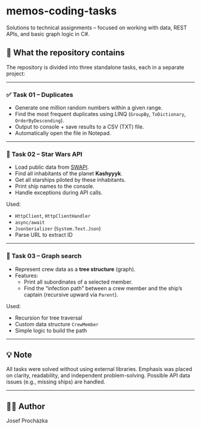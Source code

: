 # memos-coding-tasks

Solutions to technical assignments – focused on working with data, REST APIs, and basic graph logic in C#.

## 🔧 What the repository contains

The repository is divided into three standalone tasks, each in a separate project:

---

### ✅ Task 01 – Duplicates

- Generate one million random numbers within a given range.
- Find the most frequent duplicates using LINQ (`GroupBy`, `ToDictionary`, `OrderByDescending`).
- Output to console + save results to a CSV (TXT) file.
- Automatically open the file in Notepad.

---

### 🚀 Task 02 – Star Wars API

- Load public data from [SWAPI](https://swapi.dev/).
- Find all inhabitants of the planet **Kashyyyk**.
- Get all starships piloted by these inhabitants.
- Print ship names to the console.
- Handle exceptions during API calls.

Used:
- `HttpClient`, `HttpClientHandler`
- `async/await`
- `JsonSerializer` (`System.Text.Json`)
- Parse URL to extract ID

---

### 🧠 Task 03 – Graph search

- Represent crew data as a **tree structure** (graph).
- Features:
  - Print all subordinates of a selected member.
  - Find the “infection path” between a crew member and the ship’s captain (recursive upward via `Parent`).

Used:
- Recursion for tree traversal
- Custom data structure `CrewMember`
- Simple logic to build the path

---

## 💡 Note

All tasks were solved without using external libraries. Emphasis was placed on clarity, readability, and independent problem-solving. Possible API data issues (e.g., missing ships) are handled.

---

## 👨‍💻 Author

Josef Procházka
